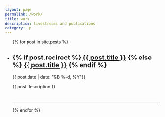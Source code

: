 ```yaml
---
layout: page
permalink: /work/
title: work
description: livestreams and publications
category: lp
---
```


<ul class="post-list">
    {% for post in site.posts %}
      <li>
        <h2>
          {% if post.redirect %}
            <a class="post-title" href="{{ post.redirect}}">{{ post.title }}</a>
          {% else %}
            <a class="post-title" href="{{ post.url | prepend: site.baseurl }}">{{ post.title }}</a>
          {% endif %}
        </h2>
        <p class="post-meta">{{ post.date | date: '%B %-d, %Y' }}</p>
        <p>{{ post.description }}</p>
        <br/>
        <hr/>
      </li>
    {% endfor %}
</ul>